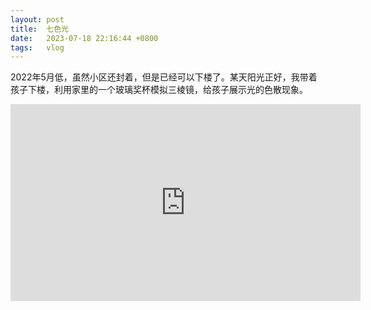 ```yaml
---
layout: post
title:  七色光
date:   2023-07-18 22:16:44 +0800
tags:   vlog
---
```


2022年5月低，虽然小区还封着，但是已经可以下楼了。某天阳光正好，我带着孩子下楼，利用家里的一个玻璃奖杯模拟三棱镜，给孩子展示光的色散现象。

<iframe width="560" height="315" src="https://www.youtube.com/embed/61_IbEmlAHg" title="YouTube video player" frameborder="0" allow="accelerometer; autoplay; clipboard-write; encrypted-media; gyroscope; picture-in-picture; web-share" allowfullscreen></iframe>
